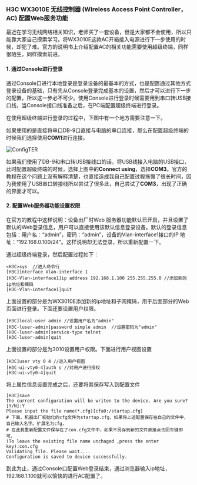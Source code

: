 ### H3C WX3010E 无线控制器 (Wireless Access Point Controller，AC) 配置Web服务功能

最近在学习无线网络相关知识，老师买了一套设备，但是大家都不会使用，所以只能靠大家自己摸索学习。将WX3010E这款AC开箱接入电源进行下一步使用的时候，却犯了难。官方的说明书上介绍配置AC的相关功能需要使用超级终端，同样很陌生，同样摸索前进。

#### 1. 通过Console进行登录

通过Console口进行本地登录是登录设备的最基本的方式，也是配置通过其他方式登录设备的基础，只有先从Console登录完成基本的设置，然后才可以进行下一步的配置，所以这一步必不可少。使用Console进行登录时候需要用到串口转USB接口线，当Console接口线准备之后，在PC端配置超级终端进行登录。

在使用超级终端进行登录的过程中，下图中有一个地方需要注意一下。

如果使用的是直接将串口DB-9口直接与电脑的串口连接，那么在配置超级终端的时候我们选择使用**COM1**进行连接。

 ![ConfigTER](https://lynnlaulsl.files.wordpress.com/2016/10/configter.png)

如果我们使用了DB-9和串口转USB接线口的话，将USB线接入电脑的USB接口，此时配置超级终端的时候，选择上图中的**Connect using**，选择**COM3**。官方的教程在这个问题上没有解释清楚，也直接造成我自己配置过程拖慢了很长时间，因为我使用了USB串口转接线所以尝试了很多此，自己尝试了**COM3**，出现了正确的界面才可以。

#### 2. 配置Web服务器功能设置权限

在官方的教程中这样说明：设备出厂时Web 服务器功能默认已开启，并且设置了默认的Web登录信息，用户可以直接使用该默认信息登录设备。默认的登录信息包括：用户名：“admin”，密码：“admin”，设备的Vlan-interface1接口的IP 地址：“192.168.0.100/24”。这样说明却无法登录，所以重新配置一下。

通过超级终端登录，然后配置过程如下：

```shell
<H3C>sys  //进入命令行
[H3C]interface Vlan-interface 1
[H3C-Vlan-interface1]ip address 192.168.1.100 255.255.255.0 //添加新的ip地址和掩码
[H3C-Vlan-interface1]quit
```

上面设置的部分是为WX3010E添加新的ip地址和子网掩码，用于后面部分的Web页面进行登录。下面还要设置用户权限。

```shell
[H3C]local-user admin //设置用户名为"admin"
[H3C-luser-admin]password simple admin  //设置密码为"admin"
[H3C-luser-admin]service-type telnet 
[H3C-luser-admin]quit
```

上面设置的部分是为3010设置用户权限。下面进行用户视图设置

```shell
[H3C]user vty 0 4 //进入用户视图
[H3C-ui-vty0-4]auth s //对用户进行授权
[H3C-ui-vty0-4]quit
```

将上属性信息设置完成之后，还要将其保存写入到配置文件

```shell
[H3C]save
The current configuration will be writen to the device. Are you sure?[Y/N]:Y
Please input the file name(*.cfg)[cfa0:/startup.cfg]
# 下面，机器出厂初始化的cfg文件为startup.cfg，如果将上述配置保存在自己的文件中，自己输入名字。扩展名为cfg，
# 在此我重新配置文件保存在了con.cfg文件中，如果不另存到新的文件直接点击回车键即可。
(To leave the existing file name unchaged ,press the enter key):con.cfg
Validating file. Please wait....
Configuration is saved to device successfully.
```

到此为止，通过Console口配置Web登录结束，通过浏览器输入ip地址，192.168.1.100就可以愉快的进行AC配置了。